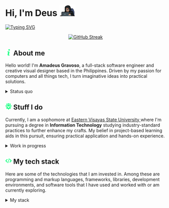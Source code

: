 <h1> Hi, I'm Deus <img src="/assets/giphy.webp" width="50"></h1>

[![Typing SVG](https://readme-typing-svg.demolab.com?font=Share+Tech+Mono&size=28&duration=4000&pause=1250&color=20FF86&width=435&lines=i+write+code;i+build+computers;but+most+of+all+.+.+.;i+miss+you+%3Ac)](https://git.io/typing-svg)


<p align="center">
  <a href="https://git.io/streak-stats">
    <img src="https://streak-stats.demolab.com?user=Prox-C&theme=soft-green&hide_border=true&card_width=600&background=EB545400" alt="GitHub Streak" />

</a>
</p>
<!--
<p align="center">
<a href="https://www.facebook.com/mozarnt.prx?mibextid=ZbWKwL" > <img src="https://img.shields.io/badge/mozarnt.prx-20FF86?style=for-the-badge&logo=facebook&logoColor=white"> </a><a href="https://open.spotify.com/playlist/5fJJ2X8cHxDZLb5bRbsDXj"> <img src="https://img.shields.io/badge/every_good_boi_does_fine.-20FF86?&style=for-the-badge&logo=spotify&logoColor=white"> </a><a href="https://tiktok.com/@rudeus.prx" ><img src="https://img.shields.io/badge/rudeus.prx-20FF86?style=for-the-badge&logo=tiktok&logoColor=white" ></a>
</p>
-->

## <img src="/assets/info.png" width="20"> About me

Hello world! I'm **Amadeus Gravoso**, a full-stack software engineer and creative visual designer based in the Philippines. Driven by my passion for computers and all things tech, I turn imaginative ideas into practical solutions. 

<details>
  <summary> Status quo </summary>
    <p align="center">
      <a href="https://skillicons.dev">
        <img src="assets/kirby.gif" width="100">
      </a><br>
      steady as she goes
     </p>
</details>



## <img src="/assets/team.png" width="20"> Stuff I do

Currently, I am a sophomore at <a href="https://www.facebook.com/DuqnetVipGamingTacloban?mibextid=ZbWKwL"> Eastern Visayas State University </a> where I'm pursuing a degree in **Information Technology** studying industry-standard practices to further enhance my crafts. My belief in project-based learning aids in this pursuit, ensuring practical application and hands-on experience. 

<details>
<summary> Work in progress </summary><br>
  
  > In addition to the courses that our program requires us to take, I also immerse in self-learning through platforms like <a href="https://www.codecademy.com/learn">Codeacademy</a>, <a href="https://www.theodinproject.com">The Odin Project</a>, and <a href="https://www.sololearn.com/">SoloLearn</a>.<br><br>Furthermore, I take online courses such as Harvard's ever-so-popular <a href="https://pll.harvard.edu/course/cs50-introduction-computer-science">CS50X</a> and I *occasionally* do <a href="https://leetcode.com/problemset/all/">Leetcode</a> in preparation for my developer career. 

**Currently studying:**

At the moment, I'm mastering web design and development.
</details>

## <img src="assets/programming-code-signs.png" width="20"> My tech stack

Here are some of the technologies that I am invested in. Among these are programming and markup languages, frameworks, libraries, development environments, and software tools that I have used and worked with or am currently exploring. 
 
 <details>
  <summary> My stack </summary>
   <br>
   
   **• Programming Languages**
  <p align="center">
    <a href="https://skillicons.dev">
      <img src="https://skillicons.dev/icons?i=js,c,py,html,css,ts,md,java,swift,kotlin,mysql"/>
    </a>
  </p>

  **• Frameworks & Libraries**
  <p align="center">
    <a href="https://skillicons.dev">
      <img src="https://skillicons.dev/icons?i=react,redux,tailwind,windicss,angular,vue,flutter,django,mongodb,nextjs,nodejs"/>
    </a>
  </p>

  **• Tools & Environments**
  <p align="center">
    <a href="https://skillicons.dev">
      <img src="https://skillicons.dev/icons?i=vscode,visualstudio,figma,stackoverflow,powershell,bash,linux,androidstudio,git,gitlab,github"/>
    </a>
  </p>

> Evidently, my interests gravitate towards front-end web and mobile development. However, I ultimately aim in becoming a full-stack software engineer.

</details> 
